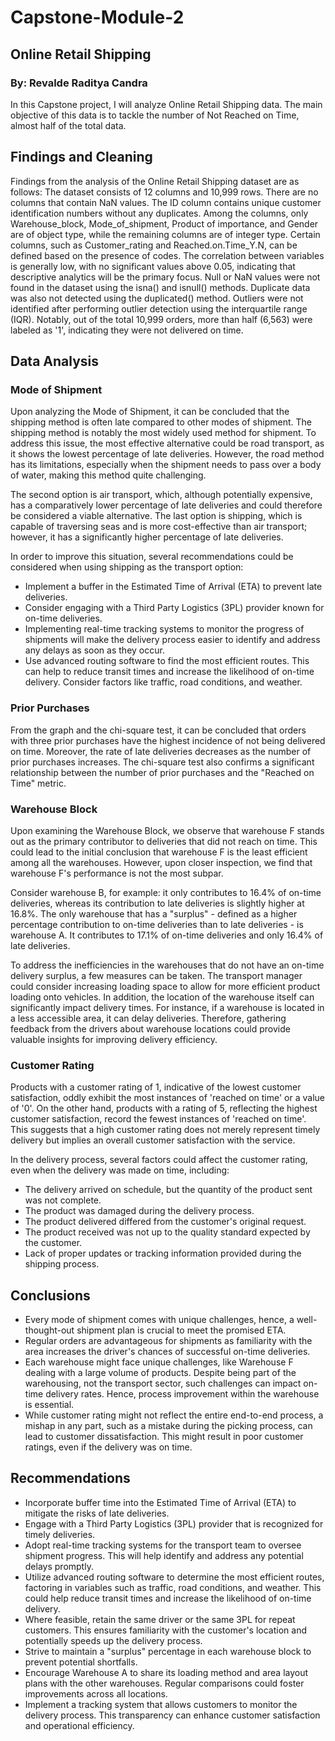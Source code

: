 # Capstone-Module-2
## Online Retail Shipping
### By: Revalde Raditya Candra

In this Capstone project, I will analyze Online Retail Shipping data. The main objective of this data is to tackle the number of Not Reached on Time, almost half of the total data.

## Findings and Cleaning

Findings from the analysis of the Online Retail Shipping dataset are as follows: The dataset consists of 12 columns and 10,999 rows. There are no columns that contain NaN values. The ID column contains unique customer identification numbers without any duplicates. Among the columns, only Warehouse_block, Mode_of_shipment, Product of importance, and Gender are of object type, while the remaining columns are of integer type. Certain columns, such as Customer_rating and Reached.on.Time_Y.N, can be defined based on the presence of codes. The correlation between variables is generally low, with no significant values above 0.05, indicating that descriptive analytics will be the primary focus. Null or NaN values were not found in the dataset using the isna() and isnull() methods. Duplicate data was also not detected using the duplicated() method. Outliers were not identified after performing outlier detection using the interquartile range (IQR). Notably, out of the total 10,999 orders, more than half (6,563) were labeled as '1', indicating they were not delivered on time.

## Data Analysis
### Mode of Shipment

Upon analyzing the Mode of Shipment, it can be concluded that the shipping method is often late compared to other modes of shipment. The shipping method is notably the most widely used method for shipment. To address this issue, the most effective alternative could be road transport, as it shows the lowest percentage of late deliveries. However, the road method has its limitations, especially when the shipment needs to pass over a body of water, making this method quite challenging. 

The second option is air transport, which, although potentially expensive, has a comparatively lower percentage of late deliveries and could therefore be considered a viable alternative. The last option is shipping, which is capable of traversing seas and is more cost-effective than air transport; however, it has a significantly higher percentage of late deliveries. 

In order to improve this situation, several recommendations could be considered when using shipping as the transport option:

* Implement a buffer in the Estimated Time of Arrival (ETA) to prevent late deliveries.
* Consider engaging with a Third Party Logistics (3PL) provider known for on-time deliveries.
* Implementing real-time tracking systems to monitor the progress of shipments will make the delivery process easier to identify and address any delays as soon as they occur.
* Use advanced routing software to find the most efficient routes. This can help to reduce transit times and increase the likelihood of on-time delivery. Consider factors like traffic, road conditions, and weather.

### Prior Purchases
From the graph and the chi-square test, it can be concluded that orders with three prior purchases have the highest incidence of not being delivered on time. Moreover, the rate of late deliveries decreases as the number of prior purchases increases. The chi-square test also confirms a significant relationship between the number of prior purchases and the "Reached on Time" metric.

### Warehouse Block
Upon examining the Warehouse Block, we observe that warehouse F stands out as the primary contributor to deliveries that did not reach on time. This could lead to the initial conclusion that warehouse F is the least efficient among all the warehouses. However, upon closer inspection, we find that warehouse F's performance is not the most subpar. 

Consider warehouse B, for example: it only contributes to 16.4% of on-time deliveries, whereas its contribution to late deliveries is slightly higher at 16.8%. The only warehouse that has a "surplus" - defined as a higher percentage contribution to on-time deliveries than to late deliveries - is warehouse A. It contributes to 17.1% of on-time deliveries and only 16.4% of late deliveries.

To address the inefficiencies in the warehouses that do not have an on-time delivery surplus, a few measures can be taken. The transport manager could consider increasing loading space to allow for more efficient product loading onto vehicles. In addition, the location of the warehouse itself can significantly impact delivery times. For instance, if a warehouse is located in a less accessible area, it can delay deliveries. Therefore, gathering feedback from the drivers about warehouse locations could provide valuable insights for improving delivery efficiency.

### Customer Rating
Products with a customer rating of 1, indicative of the lowest customer satisfaction, oddly exhibit the most instances of 'reached on time' or a value of '0'. On the other hand, products with a rating of 5, reflecting the highest customer satisfaction, record the fewest instances of 'reached on time'. This suggests that a high customer rating does not merely represent timely delivery but implies an overall customer satisfaction with the service.

In the delivery process, several factors could affect the customer rating, even when the delivery was made on time, including:

* The delivery arrived on schedule, but the quantity of the product sent was not complete.
* The product was damaged during the delivery process.
* The product delivered differed from the customer's original request.
* The product received was not up to the quality standard expected by the customer.
* Lack of proper updates or tracking information provided during the shipping process.

## Conclusions
* Every mode of shipment comes with unique challenges, hence, a well-thought-out shipment plan is crucial to meet the promised ETA.
* Regular orders are advantageous for shipments as familiarity with the area increases the driver's chances of successful on-time deliveries.
* Each warehouse might face unique challenges, like Warehouse F dealing with a large volume of products. Despite being part of the warehousing, not the transport sector, such challenges can impact on-time delivery rates. Hence, process improvement within the warehouse is essential.
* While customer rating might not reflect the entire end-to-end process, a mishap in any part, such as a mistake during the picking process, can lead to customer dissatisfaction. This might result in poor customer ratings, even if the delivery was on time.

## Recommendations
* Incorporate buffer time into the Estimated Time of Arrival (ETA) to mitigate the risks of late deliveries.
* Engage with a Third Party Logistics (3PL) provider that is recognized for timely deliveries.
* Adopt real-time tracking systems for the transport team to oversee shipment progress. This will help identify and address any potential delays promptly.
* Utilize advanced routing software to determine the most efficient routes, factoring in variables such as traffic, road conditions, and weather. This could help reduce transit times and increase the likelihood of on-time delivery.
* Where feasible, retain the same driver or the same 3PL for repeat customers. This ensures familiarity with the customer's location and potentially speeds up the delivery process.
* Strive to maintain a "surplus" percentage in each warehouse block to prevent potential shortfalls.
* Encourage Warehouse A to share its loading method and area layout plans with the other warehouses. Regular comparisons could foster improvements across all locations.
* Implement a tracking system that allows customers to monitor the delivery process. This transparency can enhance customer satisfaction and operational efficiency.
